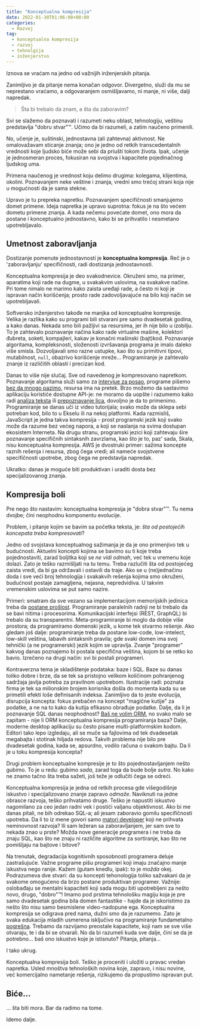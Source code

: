 ```yaml
---
title: "Konceptualna kompresija"
date: 2022-01-30T01:06:08+00:00
categories:
  - Razvoj
tag:
  - konceptualna kompresija
  - razvoj
  - tehnolgija
  - inženjerstvo
---
```


Iznova se vraćam na jedno od važnijih inženjerskih pitanja.

Zanimljivo je da pitanje nema konačan odgovor. Divergetno, služi da mu se neprestano vraćamo, a odgovaranjem osmišljavamo, ni manje, ni više, dalji napredak.

<!--more-->

> Šta bi trebalo da znam, a šta da zaboravim?

Svi se slažemo da poznavati i razumeti neku oblast, tehnologiju, veštinu predstavlja "dobru stvar"™. Učimo da bi razumeli, a zatim naučeno primenili.

No, učenje je, suštinski, jednostavna (ali zahtevna) aktivnost. Ne omalovažavam sticanje znanja; ono je jedno od retkih transcedentalnih vrednosti koje ljudsko biće može sebi da priušti tokom života. Ipak, učenje je jednosmeran proces, fokusiran na svojstva i kapacitete pojedinačnog ljudskog uma.

Primena naučenog je vrednost koju delimo drugima: kolegama, klijentima, okolini. Poznavanjem neke veštine i znanja, vredni smo trećoj strani koja nije u mogućnosti da je sama stekne.

Upravo je tu prepreka napretku. Poznavanjem specifičnosti smanjujemo domet primene. Ideja napretka je upravo suprotna: fokus je na što većem dometu primene znanja. A kada nečemu povećate domet, ono mora da postane i konceptualno jednostavno, kako bi se prihvatilo i nesmetano upotrebljavalo.

## Umetnost zaboravljanja

Dostizanje pomenute jednostavnosti je **konceptualna kompresija**. Reč je o 'zaboravljanju' specifičnosti, radi dostizanja jednostavnosti.

Konceptualna kompresija je deo svakodnevice. Okruženi smo, na primer, aparatima koji rade na dugme, u svakakvim uslovima, na svakakve načine. Pri tome nimalo ne marimo kako zaista uređaji rade, a često ni koji je ispravan način korišćenja; prosto rade zadovoljavajuće na bilo koji način se upotrebljavali.

Softversko inženjerstvo takođe ne manjka od konceptualne kompresije. Velika je razlika kako su programi bili stvarani pre samo dvadesetak godina, a kako danas. Nekada smo bili pažljivi sa resursima, jer ih nije bilo u izobilju. To je zahtevalo poznavanje načina kako rade virtualne mašine, kolektori đubreta, soketi, kompajleri, kakav je konačni mašinski (bajt)kod. Poznavanje algoritama, kompleksnosti, složenosti izvršavanja programa je imalo daleko više smisla. Dozvoljavali smo razne ustupke, kao što su primitivni tipovi, mutabilnost, `null`, obazrivo korišćenje mreže... Programiranje je zahtevalo znanje iz različitih oblasti i precizan kod.

Danas to više nije slučaj. Sve od navedenog je kompresovano napretkom. Poznavanje algoritama služi samo za [intervjue za posao](https://stopcodinginterviews.com), programe pišemo [bez da mnogo pazimo](https://oblac.rs/stilske-vezbe/), resursa ima na pretek. Brzo možemo da sastavimo aplikaciju koristiće dostupne API-je: ne moramo da uopšte i razumemo kako radi [analiza teksta](https://github.com/igr/parlo) ili [prepoznavanje lica](https://github.com/igr/hey-you), dovoljno je da to primenimo. Programiranje se danas uči iz video tutorijala; svako može da sklepa sebi potreban kod, bilo to u Ekselu ili na nekoj platformi. Kada razmisliš, JavaScript je jedna takva kompresija - prost programski jezik koji svako može da razume bez većeg napora, a koji se naslanja na svima dostupan ekosistem Interneta. Na drugu stranu, programski jezici koji zahtevaju šire poznavanje specifičnih sintaksnih zavrzlama, kao što je to, paz' sada, Skala, nisu konceptualna kompresija. AWS je dvostruki primer: sažima koncepte raznih rešenja i resursa, zbog čega vredi; ali nameće svojstvene specifičnosti upotrebe, zbog čega ne predstavlja napredak.

Ukratko: danas je moguće biti produktivan i uraditi dosta bez specijalizovanog znanja.

## Kompresija boli

Pre nego što nastavim: konceptualna kompresija je "dobra stvar"™. Tu nema dvojbe; čini neophodnu komponentu evolucije.

Problem, i pitanje kojim se bavim sa početka teksta, je: _šta od postojećih koncepata treba kompresovati_?

Jedno od svojstava konceptualnog sažimanja je da je ono primenjivo tek u budućnosti. Aktuelni koncepti kojima se bavimo su ti koje treba pojednostaviti, zarad boljitka koji se _ne vidi odmah_, već tek u vremenu koje dolazi. Zato je teško razmišljati na tu temu. Treba razlučiti šta od postojećeg zaista vredi, da bi ga održavali i ostavili da traje. Ako se u (ne)jednačinu doda i sve veći broj tehnologija i svakakvih rešenja kojima smo okruženi, budućnost postaje zamagljena, nejasna, nepredvidiva. U takvim vremenskim uslovima se put samo nazire.

Primeri: smatram da sve vezano sa implementacijom memorijskih jedinica treba da [postane prošlost](https://oblac.rs/volatile-nije-programiranje/). Programiranje paralelnih radnji ne bi trebalo da se bavi nitima i procesorima. Komunikacijski interfejsi (REST, GraphQL) bi trebalo da su transparentni. Meta-programiranje bi moglo da dobije više prostora; da programiramo domenski jezik, u kome tek stvarmo rešenje. Ako gledam još dalje: programiranje treba da postane low-code, low-intelect, low-skill veština, labavih sintaksnih pravila; gde svaki domen ima svoj tehnički (a ne programerski) jezik kojim se upravlja. Zvanje "programer" kakvog danas poznajemo bi postala specifična veština, kojom bi se retko ko bavio. Izrečeno na drugi način: svi bi postali programeri.

Kontraverzna tema je skladištenje podataka: baze i SQL. Baze su danas toliko dobre i brze, da se tek sa pristojno velikom količinom pohranjenog sadržaja javlja potreba za pravilnom upotrebom. Ilustracije radi: poznata firma je tek sa milionskim brojem korisnika došla do momenta kada su se primetili efekti loše definisanih indeksa. Zanimljivo da to jeste evolucija, disrupcija koncepta: fokus prebačen na koncept "magične kutije" za podatke, a ne na to kako da kutija efikasno obrađuje podatke. Dalje, da li je poznavanje SQL danas neophodnost? [Baš ne volim ORM](https://oblac.rs/bas-bas-ne-volim-orm/), no svako malo se zapitam - nije li ORM konceptualna kompresija programiranja baza? Dalje, moderne desktop aplikaciju su često pisane multi-platformskim kodom. Editori tako lepo izgledaju, ali se muče sa fajlovima od tek dvadesetak megabajta i stotinak hiljada redova. Takvih problema nije bilo pre dvadesetak godina, kada se, apsurdno, vodilo računa o svakom bajtu. Da li je u toku kompresija koncepta?

Drugi problem konceptualne kompresije je to što pojednostavljanjem nešto gubimo. To je u redu: gubimo _sada_, zarad toga da bude bolje _sutra_. No kako ne znamo tačno šta treba sažeti, još teže je odlučiti čega se odreći.

Konceptualna kompresija je jedna od retkih procesa gde višegodišnje iskustvo i specijalizovano znanje zapravo _odmaže_. Naviknuti na jedne obrasce razvoja, teško prihvatamo druge. Teško je napustiti iskustvo nagomilano za ceo jedan radni vek i postići valjanu objektivnost. Ako bi me danas pitali, ne bih odrekao SQL-a; ali jesam zaboravio gomilu specifičnosti upotreba. Da li to iz mene govori samo [matori developer](https://oblac.rs/senor-don-kihot/) koji ne prihvata neminovnost razvoja? Ili sam ležeran sa zaboravljanjem, jer sam sve to nekada znao u prste? Možda nove generacije programera i ne treba da znaju SQL, kao što ne znaju ni različite algoritme za sortiranje, kao što ne pomišljaju na bajtove i bitove?

Na trenutak, degradacija kognitivnih sposobnosti programera deluje zastrašujuće. Važne programe pišu programeri koji imaju značajno manje iskustva nego ranije. Kažem (gutam knedlu, ipak): to je _možda_ okej. Podrazumeva dve stvari: da su koncepti tehonologija toliko sažvakani da je svakome omogućeno da brzo postane produktivan programer. Važnije: oslobađaju se mentalni kapaciteti koji sada mogu biti upotrebljeni za nešto novo, drugo, "dobro"™! Imamo pod prstima tehnološku magiju koja je pre samo dvadesetak godina bila domen fantastike - hajde da je iskoristimo za nešto što nisu samo besmislene video-nadopune ega. Konceptualna kompresija se odigrava pred nama, dužni smo da je razumemo. Zato je svaka edukacija mladih usmerena isključivo na programiranje fundametalno [pogrešna](https://oblac.rs/ne-ucite-decu-programiranju/). Trebamo da razvijamo preostale kapacitete, koji nam se sve više otvaraju, te i da bi se otvarali. No da bi razumeli kuda sve dalje, čini se da je potrebno... baš ono iskustvo koje je istisnuto? Pitanja, pitanja...

I tako ukrug.

Konceptualna kompresija boli. Teško je proceniti i uložiti u pravac vredan napretka. Usled mnoštva tehnoloških novina koje, zapravo, i nisu novine, već komercijalno nametanje rešenja, rizikujemo da propustimo ispravan put.

## Biće...

... šta biti mora. Bar da radimo na tome.

Idemo dalje.
